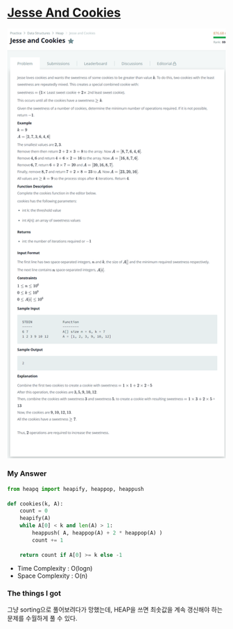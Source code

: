 # [Jesse And Cookies](https://www.hackerrank.com/challenges/jesse-and-cookies/problem)

![image](Problem.png)



### My Answer

```python
from heapq import heapify, heappop, heappush

def cookies(k, A):
    count = 0
    heapify(A)
    while A[0] < k and len(A) > 1:
        heappush( A, heappop(A) + 2 * heappop(A) )
        count += 1
    
    return count if A[0] >= k else -1
```

* Time Complexity : O(logn)
* Space Complexity : O(n)



### The things I got

그냥 sorting으로 풀어보려다가 망했는데, HEAP을 쓰면 최솟값을 계속 갱신해야 하는 문제를 수월하게 풀 수 있다.